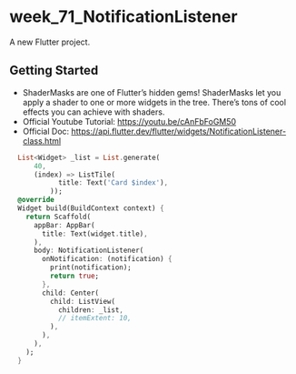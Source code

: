 # week_71_NotificationListener

A new Flutter project.

## Getting Started

- ShaderMasks are one of Flutter’s hidden gems! ShaderMasks let you apply a shader to one or more widgets in the tree. There’s tons of cool effects you can achieve with shaders.
- Official Youtube Tutorial: https://youtu.be/cAnFbFoGM50
- Official Doc: https://api.flutter.dev/flutter/widgets/NotificationListener-class.html

```dart
  List<Widget> _list = List.generate(
      40,
      (index) => ListTile(
            title: Text('Card $index'),
          ));
  @override
  Widget build(BuildContext context) {
    return Scaffold(
      appBar: AppBar(
        title: Text(widget.title),
      ),
      body: NotificationListener(
        onNotification: (notification) {
          print(notification);
          return true;
        },
        child: Center(
          child: ListView(
            children: _list,
            // itemExtent: 10,
          ),
        ),
      ),
    );
  }
```



